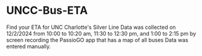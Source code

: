 # UNCC-Bus-ETA
Find your ETA for UNC Charlotte's Silver Line
Data was collected on 12/2/2024 from 10:00 to 10:20 am, 11:30 to 12:30 pm, and 1:00 to 2:15 pm by screen recording the PassioGO app that has a map of all buses
Data was entered manually.
